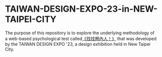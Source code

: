 # TAIWAN-DESIGN-EXPO-23-in-NEW-TAIPEI-CITY
The purpose of this repository is to explore the underlying methodology of a web-based psychological test called[《找找圈內人！》](https://event.designexpo.org.tw/) that was developed by the TAIWAN DESIGN EXPO '23, a design exhibition held in New Taipei City.








